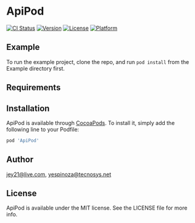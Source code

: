# ApiPod

[![CI Status](https://img.shields.io/travis/jey21@live.com/ApiPod.svg?style=flat)](https://travis-ci.org/jey21@live.com/ApiPod)
[![Version](https://img.shields.io/cocoapods/v/ApiPod.svg?style=flat)](https://cocoapods.org/pods/ApiPod)
[![License](https://img.shields.io/cocoapods/l/ApiPod.svg?style=flat)](https://cocoapods.org/pods/ApiPod)
[![Platform](https://img.shields.io/cocoapods/p/ApiPod.svg?style=flat)](https://cocoapods.org/pods/ApiPod)

## Example

To run the example project, clone the repo, and run `pod install` from the Example directory first.

## Requirements

## Installation

ApiPod is available through [CocoaPods](https://cocoapods.org). To install
it, simply add the following line to your Podfile:

```ruby
pod 'ApiPod'
```

## Author

jey21@live.com, yespinoza@tecnosys.net

## License

ApiPod is available under the MIT license. See the LICENSE file for more info.
